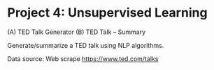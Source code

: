 # Project 4: Unsupervised Learning

(A) TED Talk Generator
(B) TED Talk – Summary

Generate/summarize a TED talk using NLP algorithms.

Data source: Web scrape https://www.ted.com/talks



